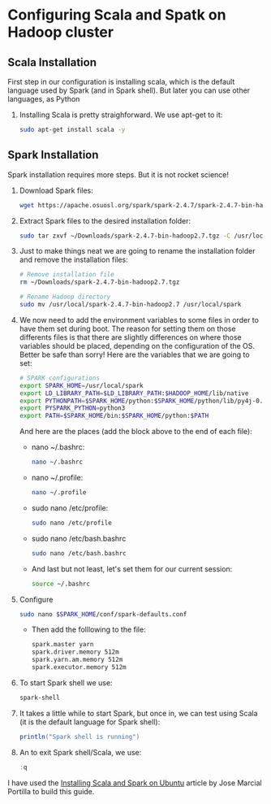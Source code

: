 
# Configuring Scala and Spatk on Hadoop cluster

## Scala Installation

First step in our configuration is installing scala, which is the default language used by Spark (and in Spark shell). But later you can use other languages, as Python

1. Installing Scala is pretty straighforward. We use apt-get to it:

    ```bash
    sudo apt-get install scala -y
    ```

## Spark Installation

Spark installation requires more steps. But it is not rocket science!

1. Download Spark files:

    ```bash
    wget https://apache.osuosl.org/spark/spark-2.4.7/spark-2.4.7-bin-hadoop2.7.tgz -P ~/Downloads
    ```

2. Extract Spark files to the desired installation folder:

    ```bash
    sudo tar zxvf ~/Downloads/spark-2.4.7-bin-hadoop2.7.tgz -C /usr/local
    ```

3. Just to make things neat we are going to rename the installation folder and remove the installation files:

    ```bash
    # Remove installation file
    rm ~/Downloads/spark-2.4.7-bin-hadoop2.7.tgz 

    # Rename Hadoop directory
    sudo mv /usr/local/spark-2.4.7-bin-hadoop2.7 /usr/local/spark
    ```

4. We now need to add the environment variables to some files in order to have them set during boot. The reason for setting them on those differents files is that there are slightly differences on where those variables should be placed, depending on the configuration of the OS. Better be safe than sorry! Here are the variables that we are going to set:

    ```bash
    # SPARK configurations
    export SPARK_HOME=/usr/local/spark
    export LD_LIBRARY_PATH=$LD_LIBRARY_PATH:$HADOOP_HOME/lib/native
    export PYTHONPATH=$SPARK_HOME/python:$SPARK_HOME/python/lib/py4j-0.10.9-src.zip:$PYTHONPATH
    export PYSPARK_PYTHON=python3
    export PATH=$SPARK_HOME/bin:$SPARK_HOME/python:$PATH
    ```

    And here are the places (add the block above to the end of each file):
    * nano ~/.bashrc:

        ```bash
        nano ~/.bashrc
        ```

    * nano ~/.profile:

        ```bash
        nano ~/.profile
        ```

    * sudo nano /etc/profile:

        ```bash
        sudo nano /etc/profile
        ```

    * sudo nano /etc/bash.bashrc

        ```bash
        sudo nano /etc/bash.bashrc
        ```

    * And last but not least, let's set them for our current session:

        ```bash
        source ~/.bashrc
        ```

5. Configure 

    ```bash
    sudo nano $SPARK_HOME/conf/spark-defaults.conf
    ```

    * Then add the folllowing to the file:

        ```bash
        spark.master yarn
        spark.driver.memory 512m
        spark.yarn.am.memory 512m
        spark.executor.memory 512m
        ```

5. To start Spark shell we use:

    ```bash
    spark-shell
    ```

6. It takes a little while to start Spark, but once in, we can test using Scala (it is the default language for Spark shell):

    ```scala
    println("Spark shell is running")
    ```

7. An to exit Spark shell/Scala, we use:

    ```scala
    :q
    ```

I have used the [Installing Scala and Spark on Ubuntu](https://medium.com/@josemarcialportilla/installing-scala-and-spark-on-ubuntu-5665ee4b62b1) article by Jose Marcial Portilla to build this guide.




